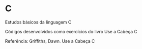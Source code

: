 # C
Estudos básicos da linguagem C

Códigos desenvolvidos como exercícios do livro Use a Cabeça C

Referência:
Griffiths, Dawn. Use a Cabeça C

